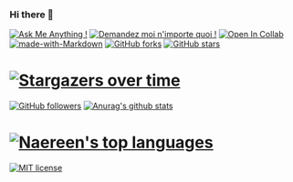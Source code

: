 ### Hi there 👋

<!--
**tiger7789/tiger7789** is a ✨ _special_ ✨ repository because its `README.md` (this file) appears on your GitHub profile.

Here are some ideas to get you started:

- 🔭 I’m currently working on ...
- 🌱 I’m currently learning ...
- 👯 I’m looking to collaborate on ...
- 🤔 I’m looking for help with ...
- 💬 Ask me about ...
- 📫 How to reach me: ...
- 😄 Pronouns: ...
- ⚡ Fun fact: ...
-->
[![Ask Me Anything !](https://img.shields.io/badge/Ask%20me-anything-1abc9c.svg)](https://GitHub.com/tiger7789/ama)
[![Demandez moi n'importe quoi !](https://img.shields.io/badge/Demandez%20moi-n'%20importe%20quoi-1abc9c.svg)](https://GitHub.com/tiger7789/ama.fr)
[![Open In Collab](https://colab.research.google.com/assets/colab-badge.svg)](https://colab.research.google.com/github/Naereen/badges)
[![made-with-Markdown](https://img.shields.io/badge/Made%20with-Markdown-1f425f.svg)](http://commonmark.org)
[![GitHub forks](https://img.shields.io/github/forks/tiger7789/StrapDown.js.svg?style=social&label=Fork&maxAge=2592000)](https://GitHub.com/tiger7789/StrapDown.js/network/)
[![GitHub stars](https://img.shields.io/github/stars/tiger7789/StrapDown.js.svg?style=social&label=Star&maxAge=2592000)](https://GitHub.com/tiger7789/StrapDown.js/stargazers/)
# [![Stargazers over time](https://starchart.cc/tiger7789/badges.svg)](https://starchart.cc/tiger7789/badges)
[![GitHub followers](https://img.shields.io/github/followers/tiger7789.svg?style=social&label=Follow&maxAge=2592000)](https://github.com/tiger7789?tab=followers)
 [![Anurag's github stats](https://github-readme-stats.vercel.app/api?username=tiger7789&theme=blue-green)](https://github.com/tiger7789/github-readme-stats)
# [![Naereen's top languages](https://github-readme-stats.vercel.app/api/top-langs/?username=tiger7789&theme=blue-green)](https://github.com/tiger7789/github-readme-stats)
[![MIT license](https://img.shields.io/badge/License-MIT-blue.svg)](https://lbesson.mit-license.org/)
